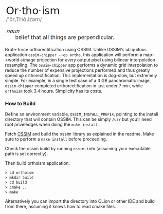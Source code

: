 ![orthoism](orthoism.png?raw=true "Title")

Brute-force orthorectification using OSSIM. Unlike OSSIM's ubiquitous application `ossim-chipper --op ortho`, this application will perform a map->world->image projection for _every_ output pixel using bilinear interpolation resampling. The `ossim-chipper` app performs a dynamic grid interpolation to reduce the number of expensive projections performed and thus greatly speed up orthorectification. This implementation is dog-slow, but extremely simple. For example, in a single test case of a 3 GB panchromatic image, `ossim-chipper` completed orthorectification in just under 7 min, while `orthoism` took 3.4 hours. Simplicity has its costs.

### How to Build
Define an environment variable, `OSSIM_INSTALL_PREFIX`, pointing to the install directory that will contain OSSIM. This can be simply `/usr` but you'll need root priveledges when doing the `make install`.

Fetch [OSSIM](https://github.com/ossimlabs/ossim) and build the ossim library as explained in the readme. Make sure to perform a `make install` before proceeding.

Check the ossim build by running `ossim-info` (assuming your executable path is set correctly).

Then build orthoism application:
```
> cd orthoism
> mkdir build
> cd build
> cmake ..
> make
```
Alternatively you can import the directory into CLion or other IDE and build from there, assuming it knows how to read cmake files.

